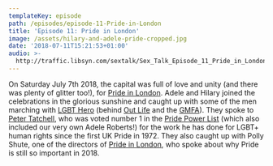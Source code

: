 ```yaml
---
templateKey: episode
path: /episodes/episode-11-Pride-in-London
title: 'Episode 11: Pride in London'
image: /assets/hilary-and-adele-pride-cropped.jpg
date: '2018-07-11T15:21:53+01:00'
audio: >-
  http://traffic.libsyn.com/sextalk/Sex_Talk_Episode_11_Pride_in_London_Special_Podcast.mp3
---
```

On Saturday July 7th 2018, the capital was full of love and unity (and there was plenty of glitter too!), for [Pride in London](https://prideinlondon.org/). Adele and Hilary joined the celebrations in the glorious sunshine and caught up with some of the men marching with [LGBT Hero](https://www.lgbthero.org.uk/) (behind [Out Life](https://www.outlife.org.uk/) and the [GMFA](https://www.gmfa.org.uk/)). They spoke to [Peter Tatchell](https://www.petertatchellfoundation.org/), who was voted number 1 in the [Pride Power List](http://www.pridepowerlist.co.uk/pride-powerlist-2018.html) (which also included our very own Adele Roberts!) for the work he has done for LGBT+ human rights since the first UK Pride in 1972. They also caught up with Polly Shute, one of the directors of [Pride in London](https://prideinlondon.org/), who spoke about why Pride is still so important in 2018.
